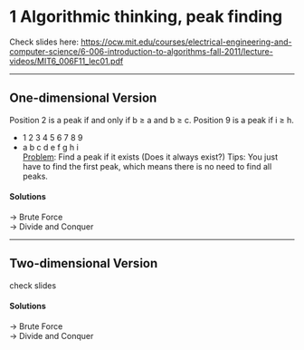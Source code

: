 1	Algorithmic thinking, peak finding  
===

Check slides here: 
https://ocw.mit.edu/courses/electrical-engineering-and-computer-science/6-006-introduction-to-algorithms-fall-2011/lecture-videos/MIT6_006F11_lec01.pdf

---

## One-dimensional Version  
Position 2 is a peak if and only if b ≥ a and b ≥ c. Position 9 is a peak if i ≥ h.
+ 1 2 3 4 5 6 7 8 9  
+ a b c d e f g h i  
<u>Problem</u>: Find a peak if it exists (Does it always exist?)
Tips: You just have to find the first peak, which means there is no need to find all peaks.
#### Solutions
-> Brute Force  
-> Divide and Conquer  

---

## Two-dimensional Version  
check slides
#### Solutions
-> Brute Force  
-> Divide and Conquer  

